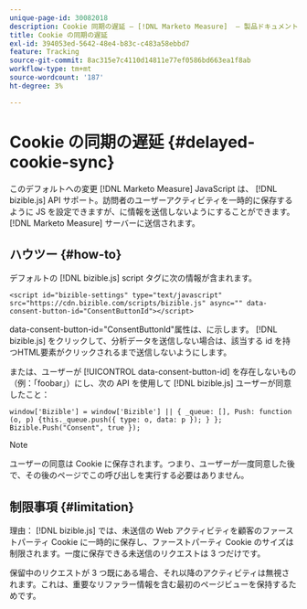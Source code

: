 ```yaml
---
unique-page-id: 30082018
description: Cookie 同期の遅延 — [!DNL Marketo Measure]  — 製品ドキュメント
title: Cookie の同期の遅延
exl-id: 394053ed-5642-48e4-b83c-c483a58ebbd7
feature: Tracking
source-git-commit: 8ac315e7c4110d14811e77ef0586bd663ea1f8ab
workflow-type: tm+mt
source-wordcount: '187'
ht-degree: 3%

---
```


# Cookie の同期の遅延 {#delayed-cookie-sync}

このデフォルトへの変更 [!DNL Marketo Measure] JavaScript は、 [!DNL bizible.js] API サポート。訪問者のユーザーアクティビティを一時的に保存するように JS を設定できますが、に情報を送信しないようにすることができます。 [!DNL Marketo Measure] サーバーに送信されます。

## ハウツー {#how-to}

デフォルトの [!DNL bizible.js] script タグに次の情報が含まれます。

`<script id="bizible-settings" type="text/javascript" src="https://cdn.bizible.com/scripts/bizible.js" async="" data-consent-button-id="ConsentButtonId"></script>`

data-consent-button-id=&quot;ConsentButtonId&quot;属性は、に示します。 [!DNL bizible.js] をクリックして、分析データを送信しない場合は、該当する id を持つHTML要素がクリックされるまで送信しないようにします。

または、ユーザーが [!UICONTROL data-consent-button-id] を存在しないもの（例：「foobar」）にし、次の API を使用して [!DNL bizible.js] ユーザーが同意したこと：

`window['Bizible'] = window['Bizible'] || { _queue: [], Push: function (o, p) {this._queue.push({ type: o, data: p }); } };`
`Bizible.Push("Consent", true });`

>[!NOTE]
>
>ユーザーの同意は Cookie に保存されます。つまり、ユーザーが一度同意した後で、その後のページでこの呼び出しを実行する必要はありません。

## 制限事項 {#limitation}

理由： [!DNL bizible.js] では、未送信の Web アクティビティを顧客のファーストパーティ Cookie に一時的に保存し、ファーストパーティ Cookie のサイズは制限されます。一度に保存できる未送信のリクエストは 3 つだけです。

保留中のリクエストが 3 つ既にある場合、それ以降のアクティビティは無視されます。これは、重要なリファラー情報を含む最初のページビューを保持するためです。
